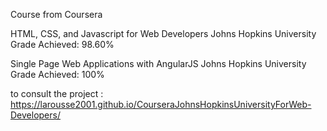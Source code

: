 Course from Coursera


HTML, CSS, and Javascript for Web Developers
Johns Hopkins University
Grade Achieved: 98.60%

Single Page Web Applications with AngularJS
Johns Hopkins University
Grade Achieved: 100%

to consult the project :
https://larousse2001.github.io/CourseraJohnsHopkinsUniversityForWeb-Developers/
